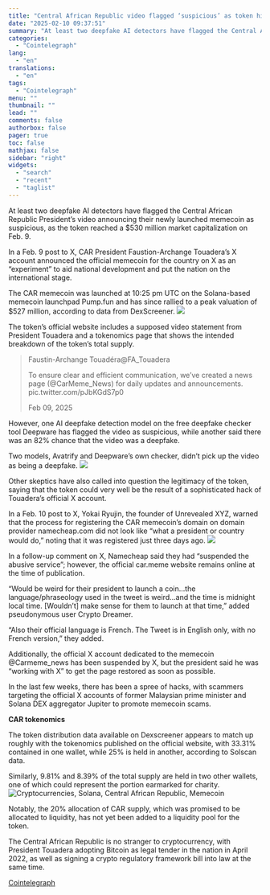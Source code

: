 ```yaml
---
title: "Central African Republic video flagged ‘suspicious’ as token hits $527M"
date: "2025-02-10 09:37:51"
summary: "At least two deepfake AI detectors have flagged the Central African Republic President’s video announcing their newly launched memecoin as suspicious, as the token reached a $530 million market capitalization on Feb. 9. In a Feb. 9 post to X, CAR President Faustion-Archange Touadera’s X account announced the official memecoin..."
categories:
  - "Cointelegraph"
lang:
  - "en"
translations:
  - "en"
tags:
  - "Cointelegraph"
menu: ""
thumbnail: ""
lead: ""
comments: false
authorbox: false
pager: true
toc: false
mathjax: false
sidebar: "right"
widgets:
  - "search"
  - "recent"
  - "taglist"
---
```


At least two deepfake AI detectors have flagged the Central African Republic President’s video announcing their newly launched memecoin as suspicious, as the token reached a $530 million market capitalization on Feb. 9.

In a Feb. 9 post to X, CAR President Faustion-Archange Touadera’s X account announced the official memecoin for the country on X as an “experiment” to aid national development and put the nation on the international stage.

The CAR memecoin was launched at 10:25 pm UTC on the Solana-based memecoin launchpad Pump.fun and has since rallied to a peak valuation of $527 million, according to data from DexScreener. ![](https://s3.tradingview.com/news/image/cointelegraph:80cc42bb5094b-b4282026801e4f021a04cad8d80f3b04-resized.jpeg)

The token’s official website includes a supposed video statement from President Touadera and a tokenomics page that shows the intended breakdown of the token’s total supply.

> Faustin-Archange Touadéra@FA\_Touadera
> 
> To ensure clear and efficient communication, we’ve created a news page (@CarMeme\_News) for daily updates and announcements. pic.twitter.com/pJbKGdS7p0
> 
> Feb 09, 2025

However, one AI deepfake detection model on the free deepfake checker tool Deepware has flagged the video as suspicious, while another said there was an 82% chance that the video was a deepfake.

Two models, Avatrify and Deepware’s own checker, didn’t pick up the video as being a deepfake. ![](https://s3.tradingview.com/news/image/cointelegraph:80cc42bb5094b-2d5f082a0757cc79fd6b7732ce367256-resized.jpeg)

Other skeptics have also called into question the legitimacy of the token, saying that the token could very well be the result of a sophisticated hack of Touadera’s official X account.

In a Feb. 10 post to X, Yokai Ryujin, the founder of Unrevealed XYZ, warned that the process for registering the CAR memecoin’s domain on domain provider namecheap.com did not look like “what a president or country would do,” noting that it was registered just three days ago. ![](https://s3.tradingview.com/news/image/cointelegraph:80cc42bb5094b-0f35dfabe4248ed6f1645c67269f789e-resized.jpeg)

In a follow-up comment on X, Namecheap said they had “suspended the abusive service”; however, the official car.meme website remains online at the time of publication.

“Would be weird for their president to launch a coin…the language/phraseology used in the tweet is weird…and the time is midnight local time. [Wouldn’t] make sense for them to launch at that time,” added pseudonymous user Crypto Dreamer.

“Also their official language is French. The Tweet is in English only, with no French version,” they added.

Additionally, the official X account dedicated to the memecoin @Carmeme\_news has been suspended by X, but the president said he was “working with X” to get the page restored as soon as possible.

In the last few weeks, there has been a spree of hacks, with scammers targeting the official X accounts of former Malaysian prime minister and Solana DEX aggregator Jupiter to promote memecoin scams.

**CAR tokenomics**

The token distribution data available on Dexscreener appears to match up roughly with the tokenomics published on the official website, with 33.31% contained in one wallet, while 25% is held in another, according to Solscan data.

Similarly, 9.81% and 8.39% of the total supply are held in two other wallets, one of which could represent the portion earmarked for charity. ![Cryptocurrencies, Solana, Central African Republic, Memecoin](https://s3.tradingview.com/news/image/cointelegraph:80cc42bb5094b-4551b548bd96c214f0d4dbce0dc8cb0e-resized.jpeg)

Notably, the 20% allocation of CAR supply, which was promised to be allocated to liquidity, has not yet been added to a liquidity pool for the token.

The Central African Republic is no stranger to cryptocurrency, with President Touadera adopting Bitcoin as legal tender in the nation in April 2022, as well as signing a crypto regulatory framework bill into law at the same time.

[Cointelegraph](https://www.tradingview.com/news/cointelegraph:80cc42bb5094b:0-central-african-republic-video-flagged-suspicious-as-token-hits-527m/)
